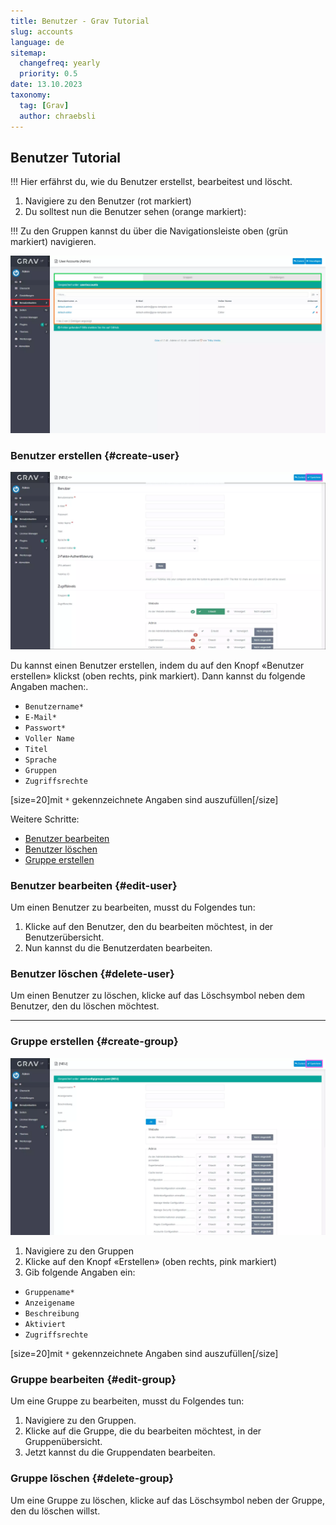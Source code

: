 ```yaml
---
title: Benutzer - Grav Tutorial
slug: accounts
language: de
sitemap:
  changefreq: yearly
  priority: 0.5
date: 13.10.2023
taxonomy:
  tag: [Grav]
  author: chraebsli
---
```


## Benutzer Tutorial

!!! Hier erfährst du, wie du Benutzer erstellst, bearbeitest und löscht.

1. Navigiere zu den Benutzer (rot markiert)
2. Du solltest nun die Benutzer sehen (orange markiert):

!!! Zu den Gruppen kannst du über die Navigationsleiste oben (grün markiert) navigieren.

![Screenshot Benutzer](users.webp)

### Benutzer erstellen {#create-user}

![Screenshot Benutzer erstellen](create-user.webp)

Du kannst einen Benutzer erstellen, indem du auf den Knopf «Benutzer erstellen» klickst (oben rechts, pink markiert). Dann kannst du folgende Angaben machen:.

- `Benutzername*`
- `E-Mail*`
- `Passwort*`
- `Voller Name`
- `Titel`
- `Sprache`
- `Gruppen`
- `Zugriffsrechte`

[size=20]mit `*` gekennzeichnete Angaben sind auszufüllen[/size]

Weitere Schritte:

- [Benutzer bearbeiten](#benutzer-bearbeiten)
- [Benutzer löschen](#benutzer-löschen)
- [Gruppe erstellen](#gruppe-erstellen)

### Benutzer bearbeiten {#edit-user}

Um einen Benutzer zu bearbeiten, musst du Folgendes tun:

1. Klicke auf den Benutzer, den du bearbeiten möchtest, in der Benutzerübersicht.
2. Nun kannst du die Benutzerdaten bearbeiten.

### Benutzer löschen {#delete-user}

Um einen Benutzer zu löschen, klicke auf das Löschsymbol neben dem Benutzer, den du löschen möchtest.

---

### Gruppe erstellen {#create-group}

![Screenshot Gruppe erstellen](create-group.webp)

1. Navigiere zu den Gruppen
2. Klicke auf den Knopf «Erstellen» (oben rechts, pink markiert)
3. Gib folgende Angaben ein:

- `Gruppename*`
- `Anzeigename`
- `Beschreibung`
- `Aktiviert`
- `Zugriffsrechte`

[size=20]mit `*` gekennzeichnete Angaben sind auszufüllen[/size]

### Gruppe bearbeiten {#edit-group}

Um eine Gruppe zu bearbeiten, musst du Folgendes tun:

1. Navigiere zu den Gruppen.
2. Klicke auf die Gruppe, die du bearbeiten möchtest, in der Gruppenübersicht.
3. Jetzt kannst du die Gruppendaten bearbeiten.

### Gruppe löschen {#delete-group}

Um eine Gruppe zu löschen, klicke auf das Löschsymbol neben der Gruppe, den du löschen willst.
